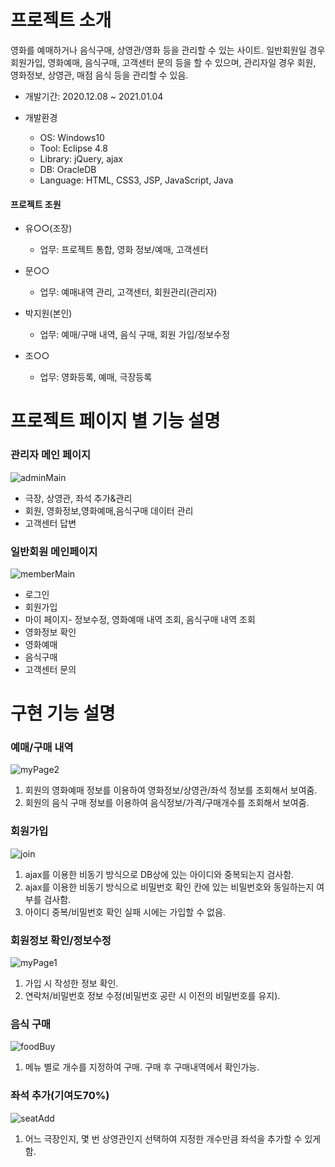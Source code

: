 
# 프로젝트 소개
영화를 예매하거나 음식구매, 상영관/영화 등을 관리할 수 있는 사이트.
일반회원일 경우 회원가입, 영화예매, 음식구매, 고객센터 문의 등을 할 수 있으며, 관리자일 경우 회원, 영화정보, 상영관, 매점 음식 등을 관리할 수 있음.

* 개발기간: 2020.12.08 ~ 2021.01.04

* 개발환경
  + OS: Windows10
  + Tool: Eclipse 4.8
  + Library: jQuery, ajax
  + DB: OracleDB
  + Language: HTML, CSS3, JSP, JavaScript, Java

#### 프로젝트 조원
+ 유○○(조장)
  + 업무: 프로젝트 통합, 영화 정보/예매, 고객센터

+ 문○○
  + 업무: 예매내역 관리, 고객센터, 회원관리(관리자)
  
+ 박지원(본인)
  + 업무: 예매/구매 내역, 음식 구매, 회원 가입/정보수정

+ 조○○
  + 업무: 영화등록, 예매, 극장등록

# 프로젝트 페이지 별 기능 설명

### 관리자 메인 페이지
![adminMain](https://user-images.githubusercontent.com/59616321/109939040-ff89be80-7d13-11eb-8484-5c132ac7a7f2.png)
+ 극장, 상영관, 좌석 추가&관리
+ 회원, 영화정보,영화예매,음식구매 데이터 관리
+ 고객센터 답변

### 일반회원 메인페이지
![memberMain](https://user-images.githubusercontent.com/59616321/109939050-01538200-7d14-11eb-8991-e264af8a112b.png)
+ 로그인
+ 회원가입
+ 마이 페이지- 정보수정, 영화예매 내역 조회, 음식구매 내역 조회
+ 영화정보 확인
+ 영화예매
+ 음식구매
+ 고객센터 문의


# 구현 기능 설명
### 예매/구매 내역
![myPage2](https://user-images.githubusercontent.com/59616321/109915706-9bf09880-7cf5-11eb-8761-8ea2c1ce0faa.png)
1. 회원의 영화예매 정보를 이용하여 영화정보/상영관/좌석 정보를 조회해서 보여줌.
2. 회원의 음식 구매 정보를 이용하여 음식정보/가격/구매개수를 조회해서 보여줌.

### 회원가입
![join](https://user-images.githubusercontent.com/59616321/109917342-7fa22b00-7cf8-11eb-92b2-2cea9d17cc9d.png)
1. ajax를 이용한 비동기 방식으로 DB상에 있는 아이디와 중복되는지 검사함.
2. ajax를 이용한 비동기 방식으로 비밀번호 확인 칸에 있는 비밀번호와 동일하는지 여부를 검사함.
3. 아이디 중복/비밀번호 확인 실패 시에는 가입할 수 없음.

### 회원정보 확인/정보수정
![myPage1](https://user-images.githubusercontent.com/59616321/109917594-f2aba180-7cf8-11eb-99a0-f94fef07b8bd.png)
1. 가입 시 작성한 정보 확인.
2. 연락처/비밀번호 정보 수정(비밀번호 공란 시 이전의 비밀번호를 유지).

### 음식 구매
![foodBuy](https://user-images.githubusercontent.com/59616321/109913330-1ff45180-7cf1-11eb-8206-b3dcd2d0d045.png)
1. 메뉴 별로 개수를 지정하여 구매. 구매 후 구매내역에서 확인가능.

### 좌석 추가(기여도70%)
![seatAdd](https://user-images.githubusercontent.com/59616321/109915707-9d21c580-7cf5-11eb-925c-d680971911bd.png)
1. 어느 극장인지, 몇 번 상영관인지 선택하여 지정한 개수만큼 좌석을 추가할 수 있게 함.

